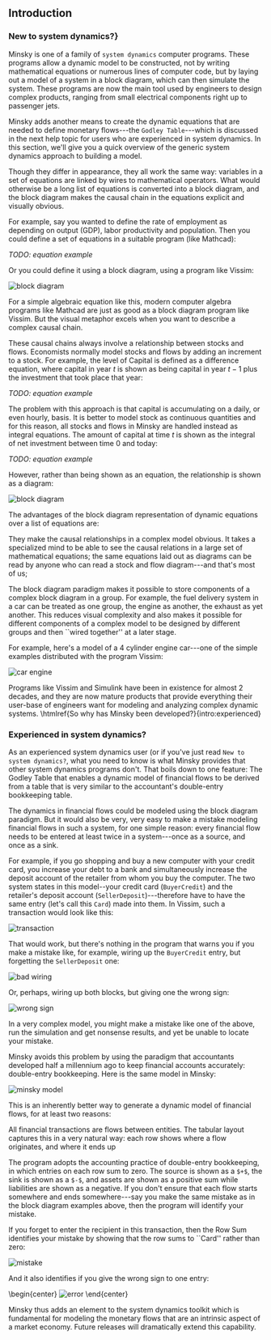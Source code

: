 ## Introduction

### New to system dynamics?}

Minsky is one of a family of `system dynamics` computer
programs. These programs allow a dynamic model to be constructed, not
by writing mathematical equations or numerous lines of computer code,
but by laying out a model of a system in a block diagram, which can then
simulate the system. These programs are now the main tool used by
engineers to design complex products, ranging from small electrical
components right up to passenger jets.

Minsky adds another means to create the dynamic equations that are
needed to define monetary flows---the `Godley Table`---which is
discussed in the next help topic for users who are experienced in
system dynamics. In this section, we'll give you a quick overview of
the generic system dynamics approach to building a model.

Though they differ in appearance, they all work the same way:
variables in a set of equations are linked by wires to mathematical
operators. What would otherwise be a long list of equations is
converted into a block diagram, and the block diagram makes the causal chain
in the equations explicit and visually obvious.

For example, say you wanted to define the rate of employment as
depending on output (GDP), labor productivity and population. Then you
could define a set of equations in a suitable program (like Mathcad):

*TODO: equation example*

Or you could define it using a block diagram, using a program like Vissim:

![block diagram](doc/images/NewItem1.png)

For a simple algebraic equation like this, modern computer algebra
programs like Mathcad are just as good as a block diagram program like
Vissim. But the visual metaphor excels when you want to describe a
complex causal chain.

These causal chains always involve a relationship between stocks and
flows. Economists normally model stocks and flows by adding an
increment to a stock. For example, the level of Capital is defined as
a difference equation, where capital in year $t$ is shown as being
capital in year $t-1$ plus the investment that took place that year:

*TODO: equation example*

The problem with this approach is that capital is accumulating on a daily,
or even hourly, basis. It is better to model stock as continuous quantities
and for this reason, all stocks and flows in Minsky are handled instead
as integral equations. The amount of capital at time $t$ is shown as
the integral of net investment between time 0 and today:

*TODO: equation example*

However, rather than being shown as an equation, the relationship is shown as a diagram:

![block diagram](doc/images/NewItem7.png)


The advantages of the block diagram representation of dynamic equations
over a list of equations are:

They make the causal relationships in a complex model
obvious. It takes a specialized mind to be able to see the causal
relations in a large set of mathematical equations; the same
equations laid out as diagrams can be read by anyone who can read
a stock and flow diagram---and that's most of us;

The block diagram paradigm makes it possible to store components of
a complex block diagram in a group. For example, the fuel delivery
system in a car can be treated as one group, the engine as another,
the exhaust as yet another. This reduces visual complexity and also
makes it possible for different components of a complex model to be
designed by different groups and then ``wired together'' at a later
stage.

For example, here's a model of a 4 cylinder engine car---one of the
simple examples distributed with the program Vissim:


![car engine](doc/images/NewItem8.png)

Programs like Vissim and Simulink have been in existence for almost 2
decades, and they are now mature products that provide everything
their user-base of engineers want for modeling and analyzing complex
dynamic systems. \htmlref{So why has Minsky been
  developed?}{intro:experienced}

### Experienced in system dynamics?

As an experienced system dynamics user (or if you've just read `New to
system dynamics?`, what you need to know is what Minsky
provides that other system dynamics programs don't. That boils down to
one feature: The Godley Table that enables a dynamic model of
financial flows to be derived from a table that is very similar to the
accountant's double-entry bookkeeping table.

The dynamics in financial flows could be modeled using the block diagram
paradigm. But it would also be very, very easy to make a mistake
modeling financial flows in such a system, for one simple reason:
every financial flow needs to be entered at least twice in a
system---once as a source, and once as a sink.

For example, if you go shopping and buy a new computer with your
credit card, you increase your debt to a bank and simultaneously
increase the deposit account of the retailer from whom you buy the
computer. The two system states in this model--your credit card
(`BuyerCredit`) and the retailer's deposit account
(`SellerDeposit`)---therefore have to have the same entry (let's call
this `Card`) made into them. In Vissim, such a transaction would look
like this:


![transaction](doc/images/NewItem11.png)

That would work, but there's nothing in the program that warns you if
you make a mistake like, for example, wiring up the `BuyerCredit` entry,
but forgetting the `SellerDeposit` one:

![bad wiring](doc/images/NewItem12.png)

Or, perhaps, wiring up both blocks, but giving one the wrong sign:

![wrong sign](doc/images/NewItem51.png)

In a very complex model, you might make a mistake like one of the above, run the simulation and get nonsense results, and yet be unable to locate your mistake.

Minsky avoids this problem by using the paradigm that accountants
developed half a millennium ago to keep financial accounts accurately:
double-entry bookkeeping. Here is the same model in Minsky:

![minsky model](doc/images/NewItem13.png)

This is an inherently better way to generate a dynamic model of financial flows, for at least two reasons:

All financial transactions are flows between entities. The
tabular layout captures this in a very natural way: each row shows
where a flow originates, and where it ends up

The program adopts the accounting practice of double-entry
bookkeeping, in which entries on each row sum to zero. The source is
shown as a `$+$`, the sink is shown as a `$-$`, and assets are shown
as a positive sum while liabilities are shown as a negative. If you
don't ensure that each flow starts somewhere and ends
somewhere---say you make the same mistake as in the block diagram
examples above, then the program will identify your mistake.

If you forget to enter the recipient in this transaction, then the Row
Sum identifies your mistake by showing that the row sums to ``Card''
rather than zero:

![mistake](doc/images/NewItem52.png)

And it also identifies if you give the wrong sign to one entry:

\begin{center}
![error](doc/images/NewItem53.png)
\end{center}

Minsky thus adds an element to the system dynamics toolkit which is
fundamental for modeling the monetary flows that are an intrinsic
aspect of a market economy. Future releases will dramatically extend
this capability.

